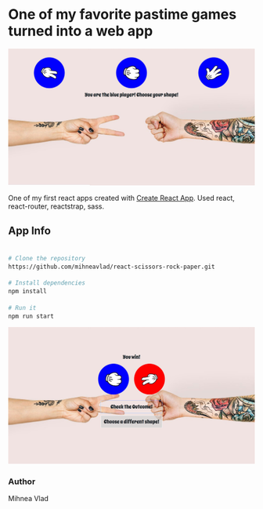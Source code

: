 # One of my favorite pastime games turned into a web app

![Screenshot](rsp-1.jpg)

One of my first react apps created with [Create React App](https://github.com/facebook/create-react-app).
Used react, react-router, reactstrap, sass.

## App Info

```bash

# Clone the repository
https://github.com/mihneavlad/react-scissors-rock-paper.git

# Install dependencies
npm install

# Run it
npm run start

```
![Screenshot](rsp-2.jpg)

### Author

Mihnea Vlad



